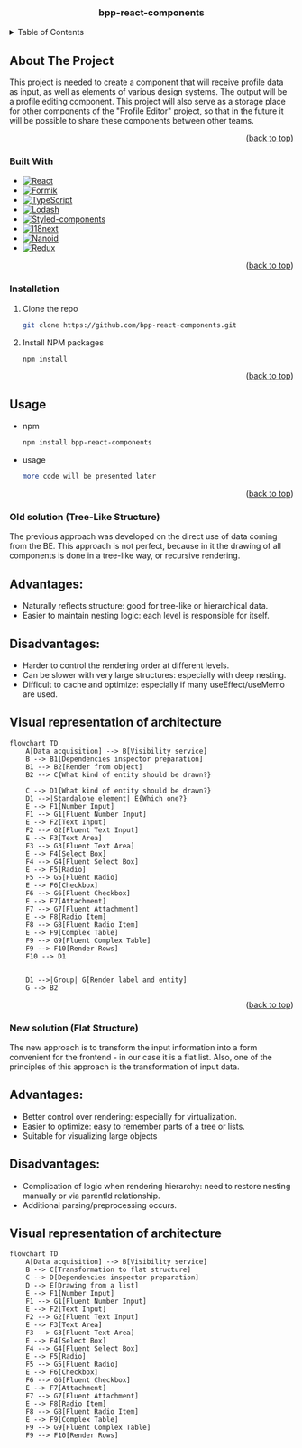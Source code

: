 <div align="center">
  <h3 align="center">bpp-react-components</h3>
</div>

<details>
  <summary>Table of Contents</summary>
  <ol>
    <li>
      <a href="#about-the-project">About The Project</a>
      <ul>
        <li><a href="#built-with">Built With</a></li>
      </ul>
    </li>
    <li>
      <a href="#getting-started">Getting Started</a>
      <ul>
        <li><a href="#prerequisites">Prerequisites</a></li>
        <li><a href="#installation">Installation</a></li>
      </ul>
    </li>
    <li><a href="#usage">Usage</a></li>
    <li><a href="#roadmap">Roadmap</a></li>
    <li><a href="#contributing">Contributing</a></li>
    <li><a href="#license">License</a></li>
    <li><a href="#contact">Contact</a></li>
    <li><a href="#acknowledgments">Acknowledgments</a></li>
  </ol>
</details>



## About The Project

This project is needed to create a component that will receive profile data as input, as well as elements of various design systems. The output will be a profile editing component. 
This project will also serve as a storage place for other components of the "Profile Editor" project, so that in the future it will be possible to share these components between other teams.

<p align="right">(<a href="#readme-top">back to top</a>)</p>



### Built With

* [![React][React.img]][React.url]
* [![Formik][Formik.img]][Formik.url]
* [![TypeScript][TypeScript.img]][TypeScript.url]
* [![Lodash][Lodash.img]][Lodash.url]
* [![Styled-components][Styled-components.img]][Styled-components.url]
* [![I18next][I18next.img]][I18next.url]
* [![Nanoid][Nanoid.img]][Nanoid.url]
* [![Redux][Redux.img]][Redux.url]

<p align="right">(<a href="#readme-top">back to top</a>)</p>

### Installation

1. Clone the repo
   ```sh
   git clone https://github.com/bpp-react-components.git
   ```
3. Install NPM packages
   ```sh
   npm install
   ```

<p align="right">(<a href="#readme-top">back to top</a>)</p>

## Usage

* npm
  ```sh
  npm install bpp-react-components
  ```
* usage
  ```sh
  more code will be presented later
  ```
  

<p align="right">(<a href="#readme-top">back to top</a>)</p>

### Old solution (Tree-Like Structure)

The previous approach was developed on the direct use of data coming from the BE. This approach is not perfect, because in it the drawing of all components is done in a tree-like way, or recursive rendering.

## Advantages:
  * Naturally reflects structure: good for tree-like or hierarchical data.
  * Easier to maintain nesting logic: each level is responsible for itself.

## Disadvantages:
  * Harder to control the rendering order at different levels.
  * Can be slower with very large structures: especially with deep nesting.
  * Difficult to cache and optimize: especially if many useEffect/useMemo are used.

## Visual representation of architecture

```mermaid
flowchart TD
    A[Data acquisition] --> B[Visibility service]
    B --> B1[Dependencies inspector preparation]
    B1 --> B2[Render from object]
    B2 --> C{What kind of entity should be drawn?}

    C --> D1{What kind of entity should be drawn?}
    D1 -->|Standalone element| E{Which one?}
    E --> F1[Number Input]
    F1 --> G1[Fluent Number Input]
    E --> F2[Text Input]
    F2 --> G2[Fluent Text Input]
    E --> F3[Text Area]
    F3 --> G3[Fluent Text Area]
    E --> F4[Select Box]
    F4 --> G4[Fluent Select Box]
    E --> F5[Radio]
    F5 --> G5[Fluent Radio]
    E --> F6[Checkbox]
    F6 --> G6[Fluent Checkbox]
    E --> F7[Attachment]
    F7 --> G7[Fluent Attachment]
    E --> F8[Radio Item]
    F8 --> G8[Fluent Radio Item]
    E --> F9[Complex Table]
    F9 --> G9[Fluent Complex Table]
    F9 --> F10[Render Rows]
    F10 --> D1

    
    D1 -->|Group| G[Render label and entity]
    G --> B2
```
<p align="right">(<a href="#readme-top">back to top</a>)</p>

### New solution (Flat Structure)

The new approach is to transform the input information into a form convenient for the frontend - in our case it is a flat list. Also, one of the principles of this approach is the transformation of input data.

## Advantages:

  * Better control over rendering: especially for virtualization.
  * Easier to optimize: easy to remember parts of a tree or lists.
  * Suitable for visualizing large objects

## Disadvantages:
  * Complication of logic when rendering hierarchy: need to restore nesting manually or via parentId relationship.
  * Additional parsing/preprocessing occurs.

## Visual representation of architecture
```mermaid
flowchart TD
    A[Data acquisition] --> B[Visibility service]
    B --> C[Transformation to flat structure]
    C --> D[Dependencies inspector preparation]
    D --> E[Drawing from a list]
    E --> F1[Number Input]
    F1 --> G1[Fluent Number Input]
    E --> F2[Text Input]
    F2 --> G2[Fluent Text Input]
    E --> F3[Text Area]
    F3 --> G3[Fluent Text Area]
    E --> F4[Select Box]
    F4 --> G4[Fluent Select Box]
    E --> F5[Radio]
    F5 --> G5[Fluent Radio]
    E --> F6[Checkbox]
    F6 --> G6[Fluent Checkbox]
    E --> F7[Attachment]
    F7 --> G7[Fluent Attachment]
    E --> F8[Radio Item]
    F8 --> G8[Fluent Radio Item]
    E --> F9[Complex Table]
    F9 --> G9[Fluent Complex Table]
    F9 --> F10[Render Rows]

```

<!-- MARKDOWN LINKS & IMAGES -->
[React.img]: https://img.shields.io/badge/React-20232A?style=for-the-badge&logo=react&logoColor=61DAFB
[React.url]: https://reactjs.org/
[Formik.img]: https://img.shields.io/badge/Formik-EF6B52?style=for-the-badge&logo=formik&logoColor=white
[Formik.url]: https://formik.org/
[TypeScript.img]: https://img.shields.io/badge/TypeScript-3178C6?style=for-the-badge&logo=typescript&logoColor=white
[TypeScript.url]: https://www.typescriptlang.org/
[Lodash.img]: https://img.shields.io/badge/Lodash-3492FF?style=for-the-badge&logo=lodash&logoColor=white
[Lodash.url]: https://lodash.com/
[Styled-components.img]: https://img.shields.io/badge/styled--components-DB7093?style=for-the-badge&logo=styled-components&logoColor=white
[Styled-components.url]: https://styled-components.com/
[I18next.img]: https://img.shields.io/badge/i18next-26A69A?style=for-the-badge&logo=i18next&logoColor=white
[I18next.url]: https://www.i18next.com/
[Nanoid.img]: https://img.shields.io/badge/nanoid-000000?style=for-the-badge&logo=nano&logoColor=white
[Nanoid.url]: https://github.com/ai/nanoid
[Redux.img]: https://img.shields.io/badge/Redux-764ABC?style=for-the-badge&logo=redux&logoColor=white
[Redux.url]: https://redux.js.org/
